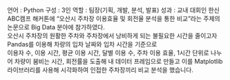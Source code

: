 언어 : Python
구성 : 3인
역할 : 팀장(기획, 개발, 분석, 발표)
성과 : 
교내 대회인 한신ABC캠프 해커톤에 “오산시 주차장 이용효율 및 회전율 분석을 통한 비교”라는 주제의 논문으로 Big Data 분야에 참가하였다. <br>
오산시 주차장의 원활한 주차와 주차장에서 낭비하게 되는 불필요한 시간을 줄이고자 Pandas를 이용해 차량의 입차 날짜와 입차 시간을 기준으로<br>
이용자 수, 이용 시간, 평균 이용 시간, 달별 이용 수, 주차 이용 효율, 1시간 단위로 나누어 차량이 붐비는 시간, 회전률을 도출해 내 데이터 프레임으로 만들고 이를 Matplotlib 라이브러리를 사용해 시각화하여 인접한 주차장끼리 비교 분석을 했습니다. 
